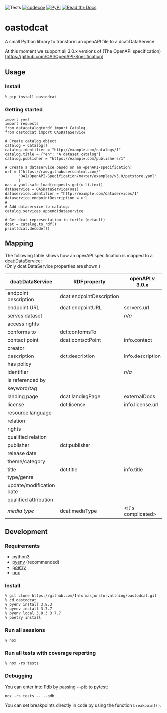 ![Tests](https://github.com/Informasjonsforvaltning/oastodcat/workflows/Tests/badge.svg)
[![codecov](https://codecov.io/gh/Informasjonsforvaltning/oastodcat/branch/master/graph/badge.svg)](https://codecov.io/gh/Informasjonsforvaltning/oastodcat)
[![PyPI](https://img.shields.io/pypi/v/oastodcat.svg)](https://pypi.org/project/oastodcat/)
[![Read the Docs](https://readthedocs.org/projects/oastodcat/badge/)](https://oastodcat.readthedocs.io/)
# oastodcat

A small Python library to transform an openAPI file to a dcat:DataService

At this moment we support all 3.0.x versions of (The OpenAPI specification)[https://github.com/OAI/OpenAPI-Specification]

## Usage
### Install
```
% pip install oastodcat
```
### Getting started
```
import yaml
import requests
from datacatalogtordf import Catalog
from oastodcat import OASDataService

# Create catalog object
catalog = Catalog()
catalog.identifier = "http://example.com/catalogs/1"
catalog.title = {"en": "A dataset catalog"}
catalog.publisher = "https://example.com/publishers/1"

# Create a dataservice based on an openAPI-specification:
url = ("https://raw.githubusercontent.com/"
      "OAI/OpenAPI-Specification/master/examples/v3.0/petstore.yaml"
      )
oas = yaml.safe_load(requests.get(url).text)
dataservice = OASDataService(oas)
dataservice.identifier = "http://example.com/dataservices/1"
dataservice.endpointDescription = url
#
# Add dataservice to catalog:
catalog.services.append(dataservice)

# Get dcat representation in turtle (default)
dcat = catalog.to_rdf()
print(dcat.decode())
```

## Mapping
The following table shows how an openAPI specification is mapped to a dcat:DataService:  
(Only dcat:DataService properties are shown.)

| dcat:DataService         | RDF property             | openAPI v 3.0.x      |
| ------------------------ | ------------------------ | -------------------- |
| endpoint description     | dcat:endpointDescription | <url to description> |
| endpoint URL             | dcat:endpointURL         | servers.url          |
| serves dataset           |                          | _n/a_                |
| access rights            |                          |                      |
| conforms to              | dct:conformsTo           |                      |
| contact point            | dcat:contactPoint        | info.contact         |
| creator                  |                          |                      |
| description              | dct:description          | info.description     |
| has policy               |                          |                      |
| identifier               |                          | _n/a_                |
| is referenced by         |                          |                      |
| keyword/tag              |                          |                      |
| landing page             | dcat:landingPage         | externalDocs         |
| license                  | dct:license              | info.license.url     |
| resource language        |                          |                      |
| relation                 |                          |                      |
| rights                   |                          |                      |
| qualified relation       |                          |                      |
| publisher                | dct:publisher            |                      |
| release date             |                          |                      |
| theme/category           |                          |                      |
| title                    | dct:title                | info.title           |
| type/genre               |                          |                      |
| update/modification date |                          |                      |
| qualified attribution    |                          |                      |
| _media type_             | dcat:mediaType           | <it's complicated>   |

## Development
### Requirements
- python3
- [pyenv](https://github.com/pyenv/pyenv) (recommended)
- [poetry](https://python-poetry.org/)
- [nox](https://nox.thea.codes/en/stable/)

### Install
```
% git clone https://github.com/Informasjonsforvaltning/oastodcat.git
% cd oastodcat
% pyenv install 3.8.3
% pyenv install 3.7.7
% pyenv local 3.8.3 3.7.7
% poetry install
```
### Run all sessions
```
% nox
```
### Run all tests with coverage reporting
```
% nox -rs tests
```
### Debugging
You can enter into [Pdb](https://docs.python.org/3/library/pdb.html) by passing `--pdb` to pytest:
```
nox -rs tests -- --pdb
```
You can set breakpoints directly in code by using the function `breakpoint()`.
